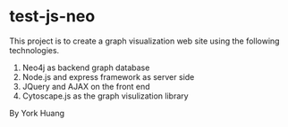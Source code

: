 # test-js-neo

This project is to create a graph visualization web site using the following technologies. 

1. Neo4j as backend graph database
2. Node.js and express framework as server side
3. JQuery and AJAX on the front end
4. Cytoscape.js as the graph visulization library

By York Huang
